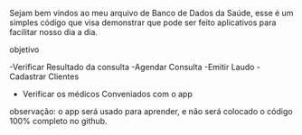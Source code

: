 Sejam bem vindos ao meu arquivo de Banco de Dados da Saúde, esse é um simples código que visa demonstrar que pode ser feito aplicativos para facilitar nosso dia a dia.

objetivo 

-Verificar Resultado da consulta 
-Agendar Consulta
-Emitir Laudo
-Cadastrar Clientes
- Verificar os médicos Conveniados com o app

observação: o app será  usado para aprender, e não será colocado o código 100% completo no github.